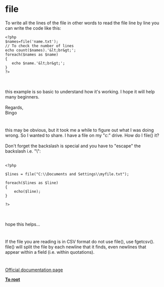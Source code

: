 # file



To write all the lines of the file in other words to read the file line by line you can write the code like this:<br>

```
<?php
$names=file('name.txt');
// To check the number of lines 
echo count($names).'&lt;br&gt;';
foreach($names as $name)
{
   echo $name.'&lt;br&gt;';
}
?>
```
<br><br>this example is so basic to understand how it&apos;s working. I hope it will help many beginners.<br><br>Regards,<br>Bingo  

#

this may be obvious, but it took me a while to figure out what I was doing wrong. So I wanted to share. I have a file on my "c:\" drive. How do I file() it? <br><br>Don&apos;t forget the backslash is special and you have to "escape" the backslash i.e. "\\":<br><br>

```
<?php

$lines = file("C:\\Documents and Settings\\myfile.txt");

foreach($lines as $line)
{
    echo($line);
}

?>
```
 <br><br>hope this helps...  

#

If the file you are reading is in CSV format do not use file(), use fgetcsv().  file() will split the file by each newline that it finds, even newlines that appear within a field (i.e. within quotations).  

#

[Official documentation page](https://www.php.net/manual/en/function.file.php)

**[To root](/README.md)**